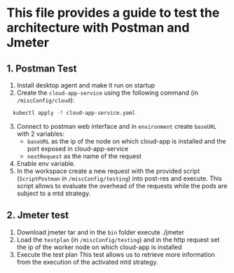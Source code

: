 # This file provides a guide to test the architecture with Postman and Jmeter

## 1. Postman Test
1. Install desktop agent and make it run on startup
2. Create the `cloud-app-service` using the following command (in `/miscConfig/cloud`):
  ```sh
    kubectl apply -f cloud-app-service.yaml
  ```
3. Connect to postman web interface and in `environment` create `baseURL` with 2 variables:
    - `baseURL` as the ip of the node on which cloud-app is installed and the port exposed in cloud-app-service
    - `nextRequest` as the name of the request
4. Enable env variable.
5. In the workspace create a new request with the provided script (`ScriptPostman` in `/miscConfig/testing`) into post-res and execute.
This script allows to evaluate the overhead of the requests while the pods are subject to a mtd strategy.

## 2. Jmeter test
1. Download jmeter tar and in the `bin` folder execute ./jmeter
2. Load the `testplan` (in `/miscConfig/testing`) and in the http request set the ip of the worker node on which cloud-app is installed
3. Execute the test plan
This test allows us to retrieve more information from the execution of the activated mtd strategy.
